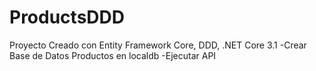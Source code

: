 # ProductsDDD

Proyecto Creado con Entity Framework Core, DDD, .NET Core 3.1
-Crear Base de Datos Productos en localdb
-Ejecutar API
